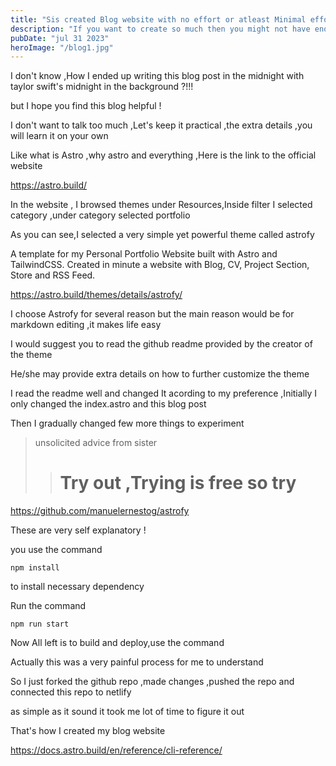 ```yaml
---
title: "Sis created Blog website with no effort or atleast Minimal effort with Astro theme"
description: "If you want to create so much then you might not have enough time to create your personal portfolio or blog website "
pubDate: "jul 31 2023"
heroImage: "/blog1.jpg"
---
```


I don't know ,How I ended up writing this blog post in the midnight with taylor swift's midnight in the background ?!!!

but I hope you find this blog helpful !

I don't want to talk too much ,Let's keep it practical ,the extra details ,you will learn it on your own

Like what is Astro ,why astro and everything ,Here is the link to the official website

https://astro.build/

In the website , I browsed themes under Resources,Inside filter I selected category ,under category selected portfolio

As you can see,I selected a very simple yet powerful theme called astrofy

A template for my Personal Portfolio Website built with Astro and TailwindCSS. Created in minute a website with Blog, CV, Project Section, Store and RSS Feed.

https://astro.build/themes/details/astrofy/

I choose Astrofy for several reason but the main reason would be for markdown editing ,it makes life easy

I would suggest you to read the github readme provided by the creator of the theme

He/she may provide extra details on how to further customize the theme

I read the readme well and changed It acording to my preference ,Initially I only changed the index.astro and this blog post

Then I gradually changed few more things to experiment

> unsolicited advice from sister
>
> > # Try out ,Trying is free so try

https://github.com/manuelernestog/astrofy

These are very self explanatory !

you use the command

```
npm install

```

to install necessary dependency

Run the command

```
npm run start

```

Now All left is to build and deploy,use the command

Actually this was a very painful process for me to understand

So I just forked the github repo ,made changes ,pushed the repo and connected this repo to netlify

as simple as it sound it took me lot of time to figure it out

That's how I created my blog website

https://docs.astro.build/en/reference/cli-reference/
